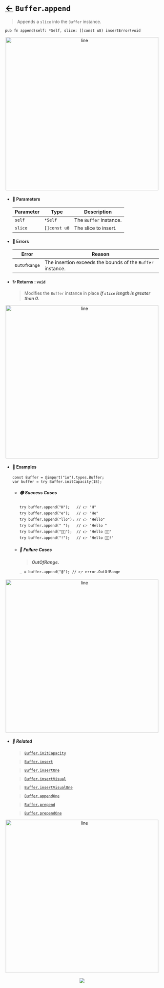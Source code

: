 # [←](../Buffer.md) `Buffer`.`append`

> Appends a `slice` into the `Buffer` instance.

```zig
pub fn append(self: *Self, slice: []const u8) insertError!void
```


<div align="center">
<img src="https://raw.githubusercontent.com/maysara-elshewehy/io-bench/refs/heads/main/dist/img/md/line.png" alt="line" style="width:500px;"/>
</div>

- #### 🧩 Parameters

    | Parameter | Type         | Description            |
    | --------- | ------------ | ---------------------- |
    | `self`    | `*Self`      | The `Buffer` instance. |
    | `slice`   | `[]const u8` | The slice to insert.   |

- #### 🚫 Errors

    | Error        | Reason                                                     |
    | ------------ | ---------------------------------------------------------- |
    | `OutOfRange` | The insertion exceeds the bounds of the `Buffer` instance. |

- #### ✨ Returns : `void`

    > Modifies the `Buffer` instance in place **_if `slice` length is greater than 0_.**

<div align="center">
<img src="https://raw.githubusercontent.com/maysara-elshewehy/io-bench/refs/heads/main/dist/img/md/line.png" alt="line" style="width:500px;"/>
</div>

- #### 🧪 Examples

    ```zig
    const Buffer = @import("io").types.Buffer;
    var buffer = try Buffer.initCapacity(18);
    ```

    - ##### 🟢 Success Cases

        ```zig
        try buffer.append("H");   // 👉 "H"
        try buffer.append("e");   // 👉 "He"
        try buffer.append("llo"); // 👉 "Hello"
        try buffer.append(" ");   // 👉 "Hello "
        try buffer.append("👨‍🏭");  // 👉 "Hello 👨‍🏭"
        try buffer.append("!");   // 👉 "Hello 👨‍🏭!"
        ```

    - ##### 🔴 Failure Cases

        > **_OutOfRange._**

        ```zig
        _ = buffer.append("@"); // 👉 error.OutOfRange
        ```

<div align="center">
<img src="https://raw.githubusercontent.com/maysara-elshewehy/io-bench/refs/heads/main/dist/img/md/line.png" alt="line" style="width:500px;"/>
</div>

- ##### 🔗 Related

  > [`Buffer.initCapacity`](./initCapacity.md)

  > [`Buffer.insert`](./insert.md)

  > [`Buffer.insertOne`](./insertOne.md)

  > [`Buffer.insertVisual`](./insertVisual.md)

  > [`Buffer.insertVisualOne`](./insertVisualOne.md)

  > [`Buffer.appendOne`](./appendOne.md)

  > [`Buffer.prepend`](./prepend.md)

  > [`Buffer.prependOne`](./prependOne.md)

<div align="center">
<img src="https://raw.githubusercontent.com/maysara-elshewehy/io-bench/refs/heads/main/dist/img/md/line.png" alt="line" style="width:500px;"/>
</div>

<div align="center"><br>
<a href="https://github.com/maysara-elshewehy"> <img src="https://img.shields.io/badge/Made with ❤️ by-Maysara-orange"/> </a>
</div>